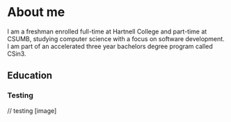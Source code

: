 # About me 
I am a freshman enrolled full-time at Hartnell College and part-time at CSUMB, studying computer science with a focus on software development. I am part of an accelerated three year bachelors degree program called CSin3. 
## Education 
### Testing 
// testing 
[image]
